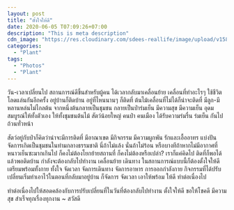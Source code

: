 ```yaml
---
layout: post
title: "ตั้งใจให้ดี"
date: 2020-06-05 T07:09:26+07:00
description: "This is meta description"
cdn_image: "https://res.cloudinary.com/sdees-reallife/image/upload/v1589211339/1588418092065.png"
categories:
  - "Plant"
tags:
  - "Photos"
  - "Plant"
---
```


วัน-เวลาเปลี่ยนไป สถานการณ์ดีขึ้นสำหรับผู้คน ได้เวลากลับมาเคลื่อนย้าย เคลื่อนที่ทำอะไรๆ ใช้ชีวิตโลดแล่นกันอีกครั้ง อยู่บ้านก็ติดบ้าน อยู่ที่ไหนนานๆ ก็ติดที่ ต้นไม้เคลื่อนที่ไม่ได้ก็น่าจะติดที่ มีลูก-มีหลานหล่นไม่ไกลต้น จากหนึ่งต้นกลายเป็นชุมชน กลายเป็นป่าร่มเย็น มีความสุข มีความเย็น อุดมสมบูรณ์ให้ทั้งตัวเอง ให้ทั้งชุมชนต้นไม้ สัตว์น้อยใหญ่ คนป่า คนเมือง ได้รับความร่มรื่น ร่มเย็น กันไปถ้วนทั่วหน้า

สัตว์อยู่กับป่าก็คิดว่าน่าจะมีการติดที่ มีอาณาเขต มีกิจกรรม มีความผูกพัน รักและเอื้ออาทร แบ่งปัน จัดการเกิดเป็นชุมชนในท่ามกลางธรรมชาติ นี่ถ้าไม่แล้ง นั่นถ้าไม่ร้อน หรือบางทีถ้าหากไม่มีอากาศที่หนาวเย็นซะมากเกินไป ก็คงไม่ต้องโยกย้ายสถานที่ ก็คงไม่ต้องหรือเปล่า? เราก็แค่คิดไป ติดที่ก็พอได้ แล้วพอติดบ้าน กำลังจะต้องกลับไปทำงาน เคลื่อนย้าย เดินทาง ในสถานการณ์แบบนี้ก็ต้องตั้งใจให้ดี เตรียมพร้อมทั้งกาย ทั้งใจ จัดเวลา จัดการเดินทาง จัดการอาหาร การออกกำลังกาย กิจกรรมที่ได้ปรับเปลี่ยนเริ่มทำเอาไว้ในตอนที่กลับมาอยู่บ้าน ก็จัดการ จัดเวลา เอาให้พร้อม ให้ดี ทำต่อเนื่องไป

ทำต่อเนื่องไปให้สอดคล้องกับการปรับเปลี่ยนที่ในวันที่ต้องกลับไปทำงาน ตั้งใจให้ดี ขอให้โชคดี มีความสุข สำเร็จทุกเรื่องทุกงาน ~ สวัสดี 
